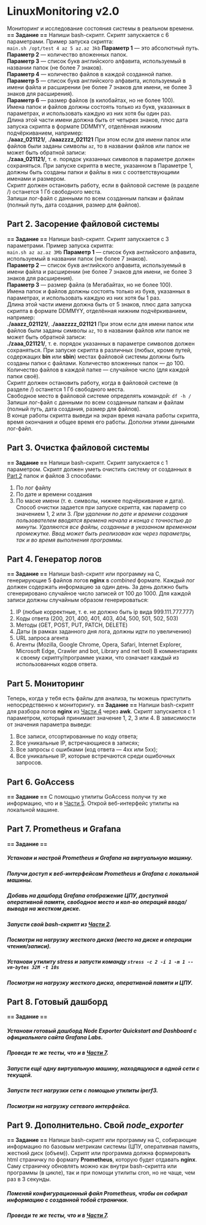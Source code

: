 # LinuxMonitoring v2.0
Мониторинг и исследование состояния системы в реальном времени.
**== Задание ==**
Напиши bash-скрипт. Скрипт запускается с 6 параметрами. Пример запуска скрипта: \
`main.sh /opt/test 4 az 5 az.az 3kb` 
**Параметр 1** — это абсолютный путь. \
**Параметр 2** — количество вложенных папок. \
**Параметр 3** — список букв английского алфавита, используемый в названии папок (не более 7 знаков). \
**Параметр 4** — количество файлов в каждой созданной папке. \
**Параметр 5** — список букв английского алфавита, используемый в имени файла и расширении (не более 7 знаков для имени, не более 3 знаков для расширения). \
**Параметр 6** — размер файлов (в килобайтах, но не более 100).  
Имена папок и файлов должны состоять только из букв, указанных в параметрах, и использовать каждую из них хотя бы один раз.  
Длина этой части имени должна быть от четырех знаков, плюс дата запуска скрипта в формате DDMMYY, отделённая нижним подчёркиванием, например: \
**./aaaz_021121/**, **./aaazzzz_021121** 
При этом если для имени папок или файлов были заданы символы `az`, то в названии файлов или папок не может быть обратной записи: \
**./zaaa_021121/**, т. е. порядок указанных символов в параметре должен сохраняться.
При запуске скрипта в месте, указанном в Параметре 1, должны быть созданы папки и файлы в них с соответствующими именами и размером.  
Скрипт должен остановить работу, если в файловой системе (в разделе /) останется 1 Гб свободного места.  
Запиши лог-файл с данными по всем созданным папкам и файлам (полный путь, дата создания, размер для файлов).
## Part 2. Засорение файловой системы
**== Задание ==**
Напиши bash-скрипт. Скрипт запускается с 3 параметрами. Пример запуска скрипта: \
`main.sh az az.az 3Mb`
**Параметр 1** — список букв английского алфавита, используемый в названии папок (не более 7 знаков). \
**Параметр 2** — список букв английского алфавита, используемый в имени файла и расширении (не более 7 знаков для имени, не более 3 знаков для расширения). \
**Параметр 3** — размер файла (в Мегабайтах, но не более 100).  
Имена папок и файлов должны состоять только из букв, указанных в параметрах, и использовать каждую из них хотя бы 1 раз.  
Длина этой части имени должна быть от 5 знаков, плюс дата запуска скрипта в формате DDMMYY, отделённая нижним подчёркиванием, например: \
**./aaazz_021121/**, **./aaazzzz_021121** 
При этом если для имени папок или файлов были заданы символы `az`, то в названии файлов или папок не может быть обратной записи: \
**./zaaa_021121/**, т. е. порядок указанных в параметре символов должен сохраняться.
При запуске скрипта в различных (любых, кроме путей, содержащих **bin** или **sbin**) местах файловой системы должны быть созданы папки с файлами.
Количество вложенных папок — до 100. Количество файлов в каждой папке — случайное число (для каждой папки своё).  
Скрипт должен остановить работу, когда в файловой системе (в разделе /) останется 1 Гб свободного места.  
Свободное место в файловой системе определять командой: `df -h /`  
Запиши лог-файл с данными по всем созданным папкам и файлам (полный путь, дата создания, размер для файлов).  
В конце работы скрипта выведи на экран время начала работы скрипта, время окончания и общее время его работы. Дополни этими данными лог-файл.
## Part 3. Очистка файловой системы
**== Задание ==**
Напиши bash-скрипт. Скрипт запускается с 1 параметром.
Скрипт должен уметь очистить систему от созданных в [Part 2](#part-2-засорение-файловой-системы) папок и файлов 3 способами:
1. По лог файлу
2. По дате и времени создания
3. По маске имени (т. е. символы, нижнее подчёркивание и дата).  
Способ очистки задается при запуске скрипта, как параметр со значением 1, 2 или 3.
*При удалении по дате и времени создания пользователем вводятся времена начала и конца с точностью до минуты. Удаляются все файлы, созданные в указанном временном промежутке. Ввод может быть реализован как через параметры, так и во время выполнения программы.*
## Part 4. Генератор логов
**== Задание ==**
Напиши bash-скрипт или программу на С, генерирующие 5 файлов логов **nginx** в *combined* формате.
Каждый лог должен содержать информацию за один день.
За день должно быть сгенерировано случайное число записей от 100 до 1000.
Для каждой записи должны случайным образом генерироваться:
1. IP (любые корректные, т. е. не должно быть ip вида 999.111.777.777)
2. Коды ответа (200, 201, 400, 401, 403, 404, 500, 501, 502, 503)
3. Методы (GET, POST, PUT, PATCH, DELETE)
4. Даты (в рамках заданного дня лога, должны идти по увеличению)
5. URL запроса агента
6. Агенты (Mozilla, Google Chrome, Opera, Safari, Internet Explorer, Microsoft Edge, Crawler and bot, Library and net tool)
В комментариях к своему скрипту/программе укажи, что означает каждый из использованных кодов ответа.
## Part 5. Мониторинг
Теперь, когда у тебя есть файлы для анализа, ты можешь приступить непосредственно к мониторингу.
**== Задание ==**
Напиши bash-скрипт для разбора логов **nginx** из [Части 4](#part-4-генератор-логов) через **awk**.
Скрипт запускается с 1 параметром, который принимает значение 1, 2, 3 или 4.
В зависимости от значения параметра выведи:
1. Все записи, отсортированные по коду ответа;
2. Все уникальные IP, встречающиеся в записях;
3. Все запросы с ошибками (код ответа — 4хх или 5хх);
4. Все уникальные IP, которые встречаются среди ошибочных запросов.
## Part 6. **GoAccess**
**== Задание ==**
С помощью утилиты GoAccess получи ту же информацию, что и в [Части 5](#part-5-мониторинг).
Открой веб-интерфейс утилиты на локальной машине.
## Part 7. **Prometheus** и **Grafana**
**== Задание ==**
##### Установи и настрой **Prometheus** и **Grafana** на виртуальную машину.
##### Получи доступ к веб-интерфейсам **Prometheus** и **Grafana** с локальной машины.
##### Добавь на дашборд **Grafana** отображение ЦПУ, доступной оперативной памяти, свободное место и кол-во операций ввода/вывода на жестком диске.
##### Запусти свой bash-скрипт из [Части 2](#part-2-засорение-файловой-системы).
##### Посмотри на нагрузку жесткого диска (место на диске и операции чтения/записи).
##### Установи утилиту **stress** и запусти команду `stress -c 2 -i 1 -m 1 --vm-bytes 32M -t 10s`
##### Посмотри на нагрузку жесткого диска, оперативной памяти и ЦПУ.
## Part 8. Готовый дашборд
**== Задание ==**
##### Установи готовый дашборд *Node Exporter Quickstart and Dashboard* с официального сайта **Grafana Labs**.
##### Проведи те же тесты, что и в [Части 7](#part-7-prometheus-и-grafana).
##### Запусти ещё одну виртуальную машину, находящуюся в одной сети с текущей.
##### Запусти тест нагрузки сети с помощью утилиты **iperf3**.
##### Посмотри на нагрузку сетевого интерфейса.
## Part 9. Дополнительно. Свой *node_exporter*
**== Задание ==**
Напиши bash-скрипт или программу на С, собирающие информацию по базовым метрикам системы (ЦПУ, оперативная память, жесткий диск (объем)).
Скрипт или программа должна формировать html страничку по формату **Prometheus**, которую будет отдавать **nginx**. \
Саму страничку обновлять можно как внутри bash-скрипта или программы (в цикле), так и при помощи утилиты cron, но не чаще, чем раз в 3 секунды.
##### Поменяй конфигурационный файл **Prometheus**, чтобы он собирал информацию с созданной тобой странички.
##### Проведи те же тесты, что и в [Части 7](#part-7-prometheus-и-grafana).
